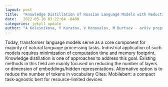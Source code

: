 ```yaml
---
layout: post
title:  "Knowledge Distillation of Russian Language Models with Reduction of Vocabulary"
date:   2022-05-10 03:22:04 -0400
categories: jekyll update
author: "A Kolesnikova, Y Kuratov, V Konovalov, M Burtsev - arXiv preprint arXiv:2205.02340, 2022"
---
```

Today, transformer language models serve as a core component for majority of natural language processing tasks. Industrial application of such models requires minimization of computation time and memory footprint. Knowledge distillation is one of approaches to address this goal. Existing methods in this field are mainly focused on reducing the number of layers or dimension of embeddings/hidden representations. Alternative option is to reduce the number of tokens in vocabulary Cites: Mobilebert: a compact task-agnostic bert for resource-limited devices